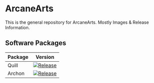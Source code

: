 # ArcaneArts
This is the general repository for ArcaneArts. Mostly Images & Release Information.

## Software Packages

| Package      | Version                                                                                                |
|--------------|--------------------------------------------------------------------------------------------------------|
| Quill        | [![Release](https://jitpack.io/v/ArcaneArts/Quill.svg)](https://github.com/ArcaneArts/Quill)           |
| Archon       | [![Release](https://jitpack.io/v/ArcaneArts/Archon.svg)](https://github.com/ArcaneArts/Archon)         |
